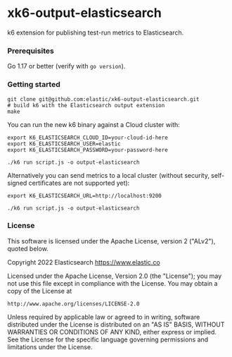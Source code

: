 # xk6-output-elasticsearch
k6 extension for publishing test-run metrics to Elasticsearch.

### Prerequisites

Go 1.17 or better (verify with `go version`).

### Getting started

```
git clone git@github.com:elastic/xk6-output-elasticsearch.git
# build k6 with the Elasticsearch output extension
make
```

You can run the new k6 binary against a Cloud cluster with:
```
export K6_ELASTICSEARCH_CLOUD_ID=your-cloud-id-here
export K6_ELASTICSEARCH_USER=elastic
export K6_ELASTICSEARCH_PASSWORD=your-password-here

./k6 run script.js -o output-elasticsearch
```

Alternatively you can send metrics to a local cluster (without security, self-signed certificates are not supported yet):

```
export K6_ELASTICSEARCH_URL=http://localhost:9200

./k6 run script.js -o output-elasticsearch
```

### License
 
This software is licensed under the Apache License, version 2 ("ALv2"), quoted below.

Copyright 2022 Elasticsearch <https://www.elastic.co>

Licensed under the Apache License, Version 2.0 (the "License"); you may not
use this file except in compliance with the License. You may obtain a copy of
the License at

    http://www.apache.org/licenses/LICENSE-2.0

Unless required by applicable law or agreed to in writing, software
distributed under the License is distributed on an "AS IS" BASIS, WITHOUT
WARRANTIES OR CONDITIONS OF ANY KIND, either express or implied. See the
License for the specific language governing permissions and limitations under
the License.